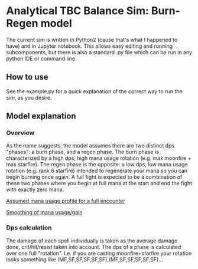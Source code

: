 # Analytical TBC Balance Sim: Burn-Regen model
The current sim is written in Python2 (cause that's what I happened to have) and in Jupyter notebook. 
This allows easy editing and running subcomponents, but there is also a standard .py file which can be run in any python IDE or command line.

## How to use
See the example.py for a quick explanation of the correct way to run the sim, as you desire.

## Model explanation
### Overview
As the name suggests, the model assumes there are two distinct dps "phases": a burn phase, and a regen phase. The burn phase is characterized by 
a high dps, high mana usage rotation (e.g. max moonfire + max starfire). The regen phase is the opposite: a low dps, low mana usage rotation (e.g. rank 6 starfire)
intended to regenerate your mana so you can begin burning once again.
A full fight is expected to be a combination of these two phases where you begin at full mana at the start and end the fight with exactly zero mana.

[Assumed mana usage profile for a full encounter](examplefullfightmanausage)

[Smoothing of mana usage/gain](exampleburnphasemanausage.png)

### Dps calculation
The damage of each spell individually is taken as the average damage done, crit/hit/resist taken into account.
The dps of a phase is calculated over one full "rotation". I.e. if you are casting moonfire+starfire your rotation looks something like
(MF,SF,SF,SF,SF,SF),(MF,SF,SF,SF,SF,SF)...

